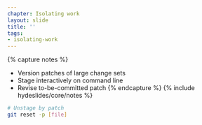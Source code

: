 ```yaml
---
chapter: Isolating work
layout: slide
title: ''
tags:
- isolating-work
---
```


{% capture notes %}
* Version patches of large change sets
* Stage interactively on command line
* Revise to-be-committed patch
{% endcapture %}
{% include hydeslides/core/notes %}

```bash
# Unstage by patch
git reset -p [file]
```
